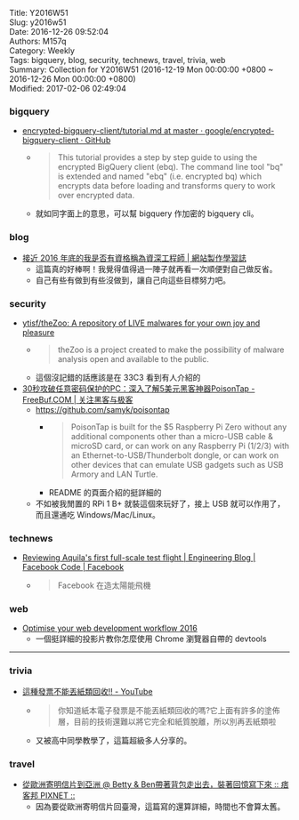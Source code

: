 Title: Y2016W51  
Slug: y2016w51  
Date: 2016-12-26 09:52:04  
Authors: M157q  
Category: Weekly  
Tags: bigquery, blog, security, technews, travel, trivia, web  
Summary: Collection for Y2016W51 (2016-12-19 Mon 00:00:00 +0800 ~ 2016-12-26 Mon 00:00:00 +0800)  
Modified: 2017-02-06 02:49:04  
  
  
  
### bigquery  
  
+ [encrypted-bigquery-client/tutorial.md at master · google/encrypted-bigquery-client · GitHub](https://github.com/google/encrypted-bigquery-client/blob/master/tutorial.md)  
    + > This tutorial provides a step by step guide to using the encrypted BigQuery client (ebq).  The command line tool "bq" is extended and named "ebq" (i.e. encrypted bq) which encrypts data before loading and transforms query to work over encrypted data.  
    + 就如同字面上的意思，可以幫 bigquery 作加密的 bigquery cli。  
  
  
### blog  
  
+ [接近 2016 年底的我是否有資格稱為資深工程師 | 網站製作學習誌](http://jaceju.net/2016-12-24-be-a-senior-engineer/)  
    + 這篇真的好棒啊！我覺得值得過一陣子就再看一次順便對自己做反省。  
    + 自己有些有做到有些沒做到，讓自己向這些目標努力吧。  
  
  
### security  
  
+ [ytisf/theZoo: A repository of LIVE malwares for your own joy and pleasure](https://github.com/ytisf/theZoo)  
    + > theZoo is a project created to make the possibility of malware analysis open and available to the public.  
    + 這個沒記錯的話應該是在 33C3 看到有人介紹的  
+ [30秒攻破任意密码保护的PC：深入了解5美元黑客神器PoisonTap - FreeBuf.COM | 关注黑客与极客](http://www.freebuf.com/sectool/120354.html)  
    + <https://github.com/samyk/poisontap>  
        + > PoisonTap is built for the $5 Raspberry Pi Zero without any additional components other than a micro-USB cable & microSD card, or can work on any Raspberry Pi (1/2/3) with an Ethernet-to-USB/Thunderbolt dongle, or can work on other devices that can emulate USB gadgets such as USB Armory and LAN Turtle.  
        + README 的頁面介紹的挺詳細的  
    + 不如被我閒置的 RPi 1 B+ 就裝這個來玩好了，接上 USB 就可以作用了，而且還通吃 Windows/Mac/Linux。  
  
  
### technews  
  
+ [Reviewing Aquila's first full-scale test flight | Engineering Blog | Facebook Code | Facebook](https://code.facebook.com/posts/1186557928107489/reviewing-aquila-s-first-full-scale-test-flight)  
    + > Facebook 在造太陽能飛機  
  
  
### web  
  
+ [Optimise your web development workflow 2016](https://umaar.github.io/devtools-optimise-your-web-development-workflow-2016/#/)  
    + 一個挺詳細的投影片教你怎麼使用 Chrome 瀏覽器自帶的 devtools  
  
---  
  
  
### trivia  
  
+ [這種發票不能丟紙類回收!! - YouTube](https://www.youtube.com/watch?v=_vTEKDQPfXk)  
    + > 你知道紙本電子發票是不能丟紙類回收的嗎?它上面有許多的塗佈層，目前的技術還難以將它完全和紙質脫離，所以別再丟紙類啦  
    + 又被高中同學教學了，這篇超級多人分享的。  
  
  
### travel  
  
+ [從歐洲寄明信片到亞洲 @ Betty & Ben帶著背包走出去，裝著回憶寫下來 :: 痞客邦 PIXNET ::](http://cpwen2013.pixnet.net/blog/post/4547923-%E5%BE%9E%E6%AD%90%E6%B4%B2%E5%AF%84%E6%98%8E%E4%BF%A1%E7%89%87%E5%88%B0%E4%BA%9E%E6%B4%B2)  
    + 因為要從歐洲寄明信片回臺灣，這篇寫的還算詳細，時間也不會算太舊。  
